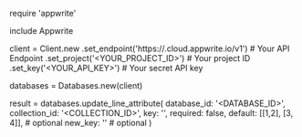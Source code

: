 require 'appwrite'

include Appwrite

client = Client.new
    .set_endpoint('https://<REGION>.cloud.appwrite.io/v1') # Your API Endpoint
    .set_project('<YOUR_PROJECT_ID>') # Your project ID
    .set_key('<YOUR_API_KEY>') # Your secret API key

databases = Databases.new(client)

result = databases.update_line_attribute(
    database_id: '<DATABASE_ID>',
    collection_id: '<COLLECTION_ID>',
    key: '',
    required: false,
    default: [[1,2], [3, 4]], # optional
    new_key: '' # optional
)
